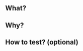 ## What?
<!-- Mention the changes that are included in the PR -->

## Why?

<!--
  Explain the **motivation** for making this change.
  What existing problem does the pull request solve?
  Are there any linked issues?
-->
## How to test? (optional)
<!--
  Demonstrate the code is solid.
  Example: The exact commands you ran and their output,
  screenshots / videos if the pull request changes UI.
-->
